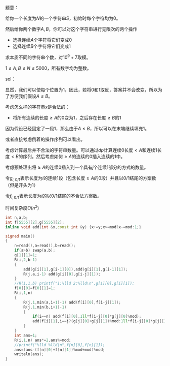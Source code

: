 
<!--more-->

题意：

给你一个长度为$N$的一个字符串$S$，初始时每个字符均为$0$。

然后给你两个数字$A,B$，你可以对这个字符串进行无限次的两个操作

- 选择连续$A$个字符将它们变成$0$
- 选择连续$B$个字符将它们变成$1$

求本质不同的字符串个数，对$10^9+7$取模。

$1\leq A, B\leq  N\leq 5000$，所有数字均为整数。

sol：

显然，我们可以使每个位置为$1$，因此，若将$0$和$1$取反，答案并不会改变，所以为了方便我们假设$A\leq B$。

考虑怎么样的字符串$x$是合法的：

- 将所有连续的长度$\ge A$的$0$变为$1$，之后存在长度$\ge B$的$1$

因为假设已经固定了一段$1$，那么由于$A\leq B$，所以可以在末端继续填充$1$。

或者直接考虑倒着的操作序列可以看出。

考虑计算最后并不合法的字符串数量。可以通过$dp$计算连续$0$长度$<A$和连续$1$长度$< B$的序列。然后考虑如何$\ge A$的连续的$0$插入连续的$1$中。

考虑预处理出将$\ge A$的连续$0$插入到一个具有$j$个连续$1$部分的方式的数量。

令$g_{i,0/1}$表示长度为$i$的连续$1$段（包含长度$\ge A$的$0$段）并且以$0/1$结尾的方案数（但是开头为$1$）

令$f_{i,0/1}$表示长度为$i$的以$0/1$结尾的不合法方案数。

时间复杂度$O(n^2)$

```c++
int n,a,b;
int f[5555][2],g[5555][2];
inline void add(int &x,const int &y) {x+=y;x>=mod?x-=mod:1;}

signed main()
{
	n=read(),a=read(),b=read();
	if(a>b) swap(a,b);
	g[1][1]=1;
	R(i,2,b-1) 
	{
		add(g[i][1],g[i-1][0]),add(g[i][1],g[i-1][1]);
		R(j,a,i-1) add(g[i][0],g[i-j][1]);
	}
	//R(i,1,b) printf("1:%lld 2:%lld\n",g[i][0],g[i][1]); 
	f[0][0]=f[0][1]=1;
	R(i,1,n) 
	{
		R(j,1,min(a,i+1)-1) add(f[i][0],f[i-j][1]);
		R(j,1,min(b,i+1)-1) 
		{
			if(i==n) add(f[i][0],1ll*f[i-j][0]*g[j][0]%mod);
			add(f[i][1],i==j?(g[j][0]+g[j][1])%mod:1ll*f[i-j][0]*g[j][1]%mod);
		}
	}
	int ans=1;
	R(i,1,n) ans*=2,ans%=mod;
	//printf("%lld %lld\n",f[n][0],f[n][1]);
	ans=(ans-(f[n][0]+f[n][1])%mod+mod)%mod;
	writeln(ans);
}
```

